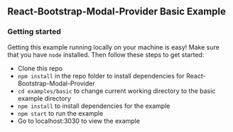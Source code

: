 ## React-Bootstrap-Modal-Provider Basic Example

### Getting started

Getting this example running locally on your machine is easy! Make sure that you have `node` installed. Then follow these steps to get started:

- Clone this repo
- `npm install` in the repo folder to install dependencies for React-Bootstrap-Modal-Provider
- `cd examples/basic` to change current working directory to the basic example directory
- `npm install` to install dependencies for the example
- `npm start` to run the example
- Go to localhost:3030 to view the example
